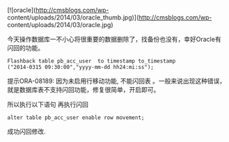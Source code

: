 [![oracle](http://cmsblogs.com/wp-
content/uploads/2014/03/oracle_thumb.jpg)](http://cmsblogs.com/wp-
content/uploads/2014/03/oracle.jpg)

今天操作数据库一不小心将很重要的数据删除了，找备份也没有，幸好Oracle有闪回的功能。

    
    
    Flashback table pb_acc_user  to timestamp to_timestamp
    ("2014-0315 09:30:00","yyyy-mm-dd hh24:mi:ss");

提示ORA-08189: 因为未启用行移动功能, 不能闪回表 。一般来说出现这种错误，就是数据库表不支持闪回功能，修复很简单，开启即可。

所以执行以下语句 再执行闪回

    
    
    alter table pb_acc_user enable row movement;

成功闪回修改.


